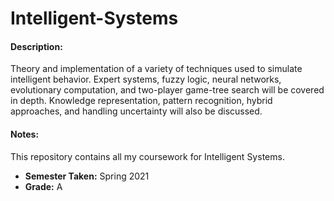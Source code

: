 # Intelligent-Systems

#### Description:
Theory and implementation of a variety of techniques used to simulate intelligent behavior. Expert systems, fuzzy logic, neural networks, evolutionary computation, and two-player game-tree search will be covered in depth. Knowledge representation, pattern recognition, hybrid approaches, and handling uncertainty will also be discussed.

#### Notes:
This repository contains all my coursework for Intelligent Systems.
 * **Semester Taken:** Spring 2021
 * **Grade:** A
